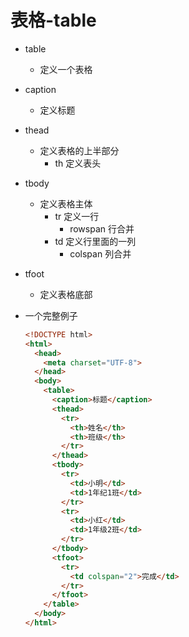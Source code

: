# 表格-table

- table 
    - 定义一个表格

- caption 
    - 定义标题

- thead 
    - 定义表格的上半部分
        - th 定义表头

- tbody 
    - 定义表格主体
        - tr 定义一行
            - rowspan 行合并
        - td 定义行里面的一列
            - colspan 列合并
          
- tfoot
    - 定义表格底部     

- 一个完整例子
    ```html
    <!DOCTYPE html>
    <html>
      <head>
        <meta charset="UTF-8">
      </head>
      <body>
        <table>
          <caption>标题</caption>
          <thead>
            <tr>
              <th>姓名</th>
              <th>班级</th>
            </tr>
          </thead>
          <tbody>
            <tr>
              <td>小明</td>
              <td>1年纪1班</td>
            </tr>
            <tr>
              <td>小红</td>
              <td>1年级2班</td>
            </tr>
          </tbody>
          <tfoot>
            <tr>
              <td colspan="2">完成</td>
            </tr>
          </tfoot>
        </table>
      </body>
    </html>
    ```
    